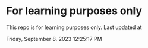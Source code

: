 # For learning purposes only
This repo is for learning purposes only.
Last updated at

Friday, September 8, 2023 12:25:17 PM

